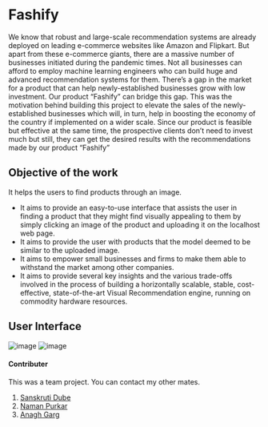 # Fashify
We know that robust and large-scale recommendation systems are already deployed on leading e-commerce websites like Amazon and Flipkart. But apart from these e-commerce giants, there are a massive number of businesses initiated during the pandemic times. Not all businesses can afford to employ machine learning engineers who can build huge and advanced recommendation systems for them. There’s a gap in the market for a product that can help newly-established businesses grow with low investment. Our product “Fashify” can bridge this gap. This was the motivation behind building this project to elevate the sales of the newly-established businesses which will, in turn, help in boosting the economy of the country if implemented on a wider scale. Since our product is feasible but effective at the same time, the prospective clients don’t need to invest much but still, they can get the desired results with the recommendations made by our product “Fashify”
## Objective of the work
It helps the users to find products through an image. 
- It aims to provide an easy-to-use interface that assists the user in finding a product that they might find visually appealing to them by simply clicking an image of the product and uploading it on the localhost web page.
- It aims to provide the user with products that the model deemed to be similar to the uploaded image. 
- It aims to empower small businesses and firms to make them able to withstand the market among other companies. 
- It aims to provide several key insights and the various trade-offs involved in the process of building a horizontally scalable, stable, cost-effective, state-of-the-art Visual Recommendation engine, running on commodity hardware resources.
## User Interface
![image](https://user-images.githubusercontent.com/80125708/236229244-9058aaa5-825e-49c5-904f-1548b8939832.png)
![image](https://user-images.githubusercontent.com/80125708/236229328-1acbe78c-9a3d-4d13-9578-b6fc55846e64.png)
#### Contributer
This was a team project. You can contact my other mates.
1. [Sanskruti Dube](https://github.com/sanskrutidube)
2. [Naman Purkar](https://github.com/Naman160802)
3. [Anagh Garg](https://github.com/anagh2403)
